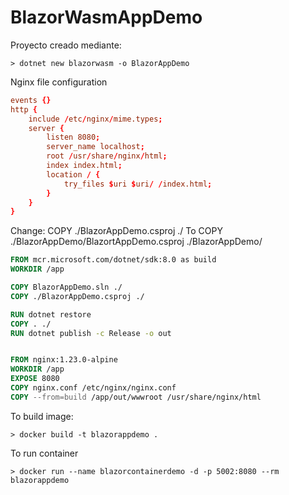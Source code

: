 # BlazorWasmAppDemo

Proyecto creado mediante:
```console
> dotnet new blazorwasm -o BlazorAppDemo
```

Nginx file configuration
```nginx.conf
events {}
http {
    include /etc/nginx/mime.types;
    server {
        listen 8080;
        server_name localhost;
        root /usr/share/nginx/html;
        index index.html;
        location / {
            try_files $uri $uri/ /index.html;
        }
    }
}
```

Change:
COPY ./BlazorAppDemo.csproj ./
To
COPY ./BlazorAppDemo/BlazortAppDemo.csproj ./BlazorAppDemo/

```Dockerfile
FROM mcr.microsoft.com/dotnet/sdk:8.0 as build
WORKDIR /app

COPY BlazorAppDemo.sln ./
COPY ./BlazorAppDemo.csproj ./

RUN dotnet restore
COPY . ./
RUN dotnet publish -c Release -o out


FROM nginx:1.23.0-alpine
WORKDIR /app
EXPOSE 8080
COPY nginx.conf /etc/nginx/nginx.conf
COPY --from=build /app/out/wwwroot /usr/share/nginx/html
```

To build image:
```console
> docker build -t blazorappdemo .
```

To run container
```console
> docker run --name blazorcontainerdemo -d -p 5002:8080 --rm blazorappdemo 
```